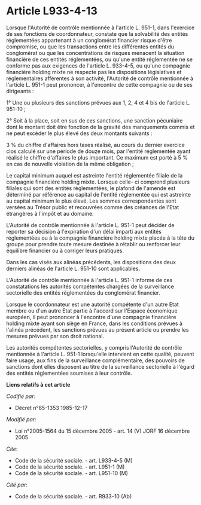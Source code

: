 # Article L933-4-13

Lorsque l'Autorité de contrôle mentionnée à l'article L. 951-1, dans l'exercice de ses fonctions de coordonnateur, constate
que la solvabilité des entités réglementées appartenant à un conglomérat financier risque d'être compromise, ou que les
transactions entre les différentes entités du conglomérat ou que les concentrations de risques menacent la situation
financière de ces entités réglementées, ou qu'une entité réglementée ne se conforme pas aux exigences de l'article L.
933-4-5, ou qu'une compagnie financière holding mixte ne respecte pas les dispositions législatives et réglementaires
afférentes à son activité, l'Autorité de contrôle mentionnée à l'article L. 951-1 peut prononcer, à l'encontre de cette
compagnie ou de ses dirigeants :

1° Une ou plusieurs des sanctions prévues aux 1, 2, 4 et 4 bis de l'article L. 951-10 ;

2° Soit à la place, soit en sus de ces sanctions, une sanction pécuniaire dont le montant doit être fonction de la gravité
des manquements commis et ne peut excéder le plus élevé des deux montants suivants :

3 % du chiffre d'affaires hors taxes réalisé, au cours du dernier exercice clos calculé sur une période de douze mois, par
l'entité réglementée ayant réalisé le chiffre d'affaires le plus important. Ce maximum est porté à 5 % en cas de nouvelle
violation de la même obligation ;

Le capital minimum auquel est astreinte l'entité réglementée filiale de la compagnie financière holding mixte. Lorsque celle-
ci comprend plusieurs filiales qui sont des entités réglementées, le plafond de l'amende est déterminé par référence au
capital de l'entité réglementée qui est astreinte au capital minimum le plus élevé. Les sommes correspondantes sont versées
au Trésor public et recouvrées comme des créances de l'Etat étrangères à l'impôt et au domaine.

L'Autorité de contrôle mentionnée à l'article L. 951-1 peut décider de reporter sa décision à l'expiration d'un délai imparti
aux entités réglementées ou à la compagnie financière holding mixte placée à la tête du groupe pour prendre toute mesure
destinée à rétablir ou renforcer leur équilibre financier ou à corriger leurs pratiques.

Dans les cas visés aux alinéas précédents, les dispositions des deux derniers alinéas de l'article L. 951-10 sont
applicables.

L'Autorité de contrôle mentionnée à l'article L. 951-1 informe de ces constatations les autorités compétentes chargées de la
surveillance sectorielle des entités réglementées du conglomérat financier.

Lorsque le coordonnateur est une autorité compétente d'un autre Etat membre ou d'un autre Etat partie à l'accord sur l'Espace
économique européen, il peut prononcer à l'encontre d'une compagnie financière holding mixte ayant son siège en France, dans
les conditions prévues à l'alinéa précédent, les sanctions prévues au présent article ou prendre les mesures prévues par son
droit national.

Les autorités compétentes sectorielles, y compris l'Autorité de contrôle mentionnée à l'article L. 951-1 lorsqu'elle
intervient en cette qualité, peuvent faire usage, aux fins de la surveillance complémentaire, des pouvoirs de sanctions dont
elles disposent au titre de la surveillance sectorielle à l'égard des entités réglementées soumises à leur contrôle.

**Liens relatifs à cet article**

_Codifié par_:

  - Décret n°85-1353 1985-12-17

_Modifié par_:

  - Loi n°2005-1564 du 15 décembre 2005 - art. 14 (V) JORF 16 décembre 2005

_Cite_:

  - Code de la sécurité sociale. - art. L933-4-5 (M)
  - Code de la sécurité sociale. - art. L951-1 (M)
  - Code de la sécurité sociale. - art. L951-10 (M)

_Cité par_:

  - Code de la sécurité sociale. - art. R933-10 (Ab)
